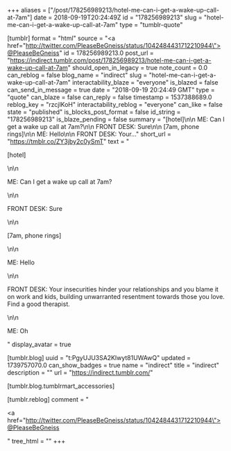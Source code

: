 +++
aliases = ["/post/178256989213/hotel-me-can-i-get-a-wake-up-call-at-7am"]
date = 2018-09-19T20:24:49Z
id = "178256989213"
slug = "hotel-me-can-i-get-a-wake-up-call-at-7am"
type = "tumblr-quote"

[tumblr]
format = "html"
source = "<a href=\"http://twitter.com/PleaseBeGneiss/status/1042484431712210944\">@PleaseBeGneiss</a>"
id = 178256989213.0
post_url = "https://indirect.tumblr.com/post/178256989213/hotel-me-can-i-get-a-wake-up-call-at-7am"
should_open_in_legacy = true
note_count = 0.0
can_reblog = false
blog_name = "indirect"
slug = "hotel-me-can-i-get-a-wake-up-call-at-7am"
interactability_blaze = "everyone"
is_blazed = false
can_send_in_message = true
date = "2018-09-19 20:24:49 GMT"
type = "quote"
can_blaze = false
can_reply = false
timestamp = 1537388689.0
reblog_key = "rzcjlKoH"
interactability_reblog = "everyone"
can_like = false
state = "published"
is_blocks_post_format = false
id_string = "178256989213"
is_blaze_pending = false
summary = "[hotel]\n\n ME: Can I get a wake up call at 7am?\n\n FRONT DESK: Sure\n\n [7am, phone rings]\n\n ME: Hello\n\n FRONT DESK: Your..."
short_url = "https://tmblr.co/ZY3jby2c0ySmT"
text = "<p>[hotel]</p>\n\n<p>ME: Can I get a wake up call at 7am?</p>\n\n<p>FRONT DESK: Sure</p>\n\n<p>[7am, phone rings]</p>\n\n<p>ME: Hello</p>\n\n<p>FRONT DESK: Your insecurities hinder your relationships and you blame it on work and kids, building unwarranted resentment towards those you love. Find a good therapist.</p>\n\n<p>ME: Oh</p>"
display_avatar = true

[tumblr.blog]
uuid = "t:PgyUJU3SA2Klwyt81UWAwQ"
updated = 1739757070.0
can_show_badges = true
name = "indirect"
title = "indirect"
description = ""
url = "https://indirect.tumblr.com/"

[tumblr.blog.tumblrmart_accessories]

[tumblr.reblog]
comment = "<p><a href=\"http://twitter.com/PleaseBeGneiss/status/1042484431712210944\">@PleaseBeGneiss</a></p>"
tree_html = ""
+++
